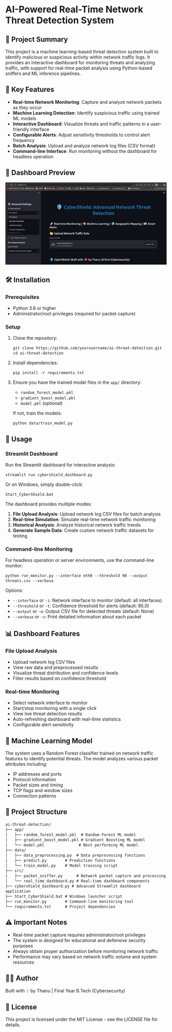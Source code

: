 # AI-Powered Real-Time Network Threat Detection System

## 📌 Project Summary
This project is a machine learning-based threat detection system built to identify malicious or suspicious activity within network traffic logs. It provides an interactive dashboard for monitoring threats and analyzing traffic, with support for real-time packet analysis using Python-based sniffers and ML inference pipelines.

## 🎯 Key Features
- **Real-time Network Monitoring**: Capture and analyze network packets as they occur
- **Machine Learning Detection**: Identify suspicious traffic using trained ML models
- **Interactive Dashboard**: Visualize threats and traffic patterns in a user-friendly interface
- **Configurable Alerts**: Adjust sensitivity thresholds to control alert frequency
- **Batch Analysis**: Upload and analyze network log files (CSV format)
- **Command-line Interface**: Run monitoring without the dashboard for headless operation

## 📸 Dashboard Preview

![Dashboard Screenshot](./screenshots/dashboard.png)


## 🛠️ Installation

### Prerequisites
- Python 3.8 or higher
- Administrator/root privileges (required for packet capture)

### Setup
1. Clone the repository:
   ```
   git clone https://github.com/yourusername/ai-threat-detection.git
   cd ai-threat-detection
   ```

2. Install dependencies:
   ```
   pip install -r requirements.txt
   ```

3. Ensure you have the trained model files in the `app/` directory:
   - `random_forest_model.pkl`
   - `gradient_boost_model.pkl`
   - `model.pkl` (optional)
   
   If not, train the models:
   ```
   python data/train_model.py
   ```

## 🚀 Usage

### Streamlit Dashboard
Run the Streamlit dashboard for interactive analysis:

```
streamlit run cybershield_dashboard.py
```

Or on Windows, simply double-click:
```
Start_CyberShield.bat
```

The dashboard provides multiple modes:
1. **File Upload Analysis**: Upload network log CSV files for batch analysis
2. **Real-time Simulation**: Simulate real-time network traffic monitoring
3. **Historical Analysis**: Analyze historical network traffic trends
4. **Generate Sample Data**: Create custom network traffic datasets for testing

### Command-line Monitoring
For headless operation or server environments, use the command-line monitor:

```
python run_monitor.py --interface eth0 --threshold 90 --output threats.csv --verbose
```

Options:
- `--interface` or `-i`: Network interface to monitor (default: all interfaces)
- `--threshold` or `-t`: Confidence threshold for alerts (default: 85.0)
- `--output` or `-o`: Output CSV file for detected threats (default: None)
- `--verbose` or `-v`: Print detailed information about each packet

## 📊 Dashboard Features

### File Upload Analysis
- Upload network log CSV files
- View raw data and preprocessed results
- Visualize threat distribution and confidence levels
- Filter results based on confidence threshold

### Real-time Monitoring
- Select network interface to monitor
- Start/stop monitoring with a single click
- View live threat detection results
- Auto-refreshing dashboard with real-time statistics
- Configurable alert sensitivity

## 🧠 Machine Learning Model
The system uses a Random Forest classifier trained on network traffic features to identify potential threats. The model analyzes various packet attributes including:

- IP addresses and ports
- Protocol information
- Packet sizes and timing
- TCP flags and window sizes
- Connection patterns

## 📁 Project Structure
```
ai-threat-detection/
├── app/
│   ├── random_forest_model.pkl  # Random Forest ML model
│   ├── gradient_boost_model.pkl # Gradient Boosting ML model
│   └── model.pkl               # Best performing ML model
├── data/
│   ├── data_preprocessing.py  # Data preprocessing functions
│   ├── predict.py        # Prediction functions
│   └── train_model.py    # Model training script
├── src/
│   ├── packet_sniffer.py      # Network packet capture and processing
│   └── real_time_dashboard.py # Real-time dashboard components
├── cybershield_dashboard.py # Advanced Streamlit dashboard application
├── Start_CyberShield.bat # Windows launcher script
├── run_monitor.py        # Command-line monitoring tool
└── requirements.txt      # Project dependencies
```

## ⚠️ Important Notes
- Real-time packet capture requires administrator/root privileges
- The system is designed for educational and defensive security purposes
- Always obtain proper authorization before monitoring network traffic
- Performance may vary based on network traffic volume and system resources

## 👨‍💻 Author
Built with 💡 by Thanu | Final Year B.Tech (Cybersecurity)

## 📄 License
This project is licensed under the MIT License - see the LICENSE file for details.
